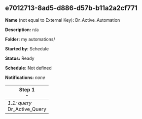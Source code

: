 ## e7012713-8ad5-d886-d57b-b11a2a2cf771

**Name** (not equal to External Key)**:** Dr_Active_Automation

**Description:** n/a

**Folder:** my automations/

**Started by:** Schedule

**Status:** Ready

**Schedule:** Not defined

**Notifications:** _none_


| Step 1<br>_<small>-</small>_ |
| --- |
| _1.1: query_<br>Dr_Active_Query |

